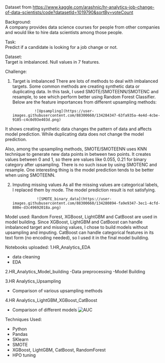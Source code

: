Dataset from https://www.kaggle.com/arashnic/hr-analytics-job-change-of-data-scientists/code?datasetId=1019790&sortBy=voteCount

Background:     
A company provides data science courses for people from other companies and would like to hire data scientists among those people.

Task:     
Predict if a candidate is looking for a job change or not.

Dataset:      
Target is imbalanced. Null values in 7 features.

Challenge:
1. Target is imbalanced
There are lots of methods to deal with imbalanced targets. Some common methods are creating synthetic data or duplicating data. In this task, I used SMOTE/SMOTEENN/SMOTENC and resample, to see which perform better using Random Forest Classifier. Below are the feature importances from different upsampling methods:

                 ![Upsampling](https://user-images.githubusercontent.com/88300660/134284347-63fa935a-4e4d-4cbe-9105-c4c0d93e403d.png)


It shows creating synthetic data changes the pattern of data and affects model prediction. While duplicating data does not change the model prediction.

Also, among the upsampling methods, SMOTE/SMOTEENN uses KNN technique to generate new data points in between two points. It creates values between 0 and 1, so there are values like 0.055, 0.21 for binary category after upsampling. There is no such issue by using SMOTENC and resample. One interesting thing is the model prediction tends to be better when using SMOTEENN.

2. Imputing missing values
As all the missing values are categorical labels, I replaced them by mode. The model prediction result is not satisfying.

                  ![SMOTE_binary_data](https://user-images.githubusercontent.com/88300660/134280894-fa9e9347-3ec1-4cfd-880e-d3c49692018a.png)

Model used:
Random Forest, XGBoost, LightGBM and CatBoost are used in model building. Since XGBoost, LightGBM and CatBoost can handle imbalanced target and missing values, I chose to build models without upsampling and imputing. CatBoost can handle categorical features in its text form (no encoding needed), so I used it in the final model building.


Notebooks uploaded:
1.HR_Analytics_EDA
- data cleaning
- EDA

2.HR_Analytics_Model_building
-Data preprocessing
-Model Building

3.HR Analytics_Upsampling
- Comparison of various upsampling methods

4.HR Analytics_LightGBM_XGBoost_CatBoost
- Comparison of different models
                   ![AUC](https://user-images.githubusercontent.com/88300660/134283380-b2859fcb-c700-43b1-b6a0-3e7b9eca5888.png)


Techniques Used:
- Python
- Pandas
- SKlearn
- SMOTE
- XGBoost, LightGBM, CatBoost, RandomForest
- HPO tuning
